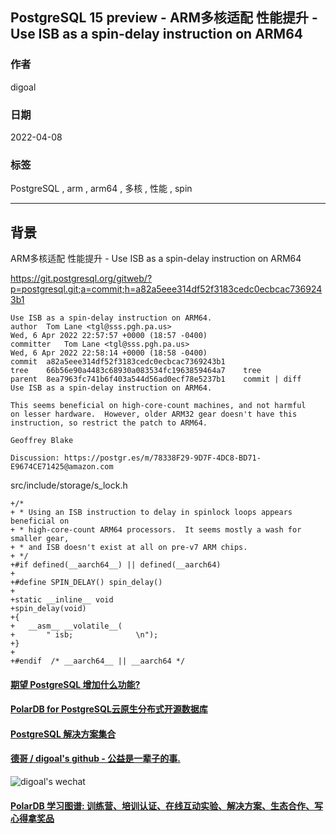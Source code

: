 ## PostgreSQL 15 preview - ARM多核适配 性能提升 - Use ISB as a spin-delay instruction on ARM64  
                                          
### 作者                                           
digoal                                                            
                        
### 日期                                                            
2022-04-08                                   
                       
### 标签                                                            
PostgreSQL , arm , arm64 , 多核 , 性能 , spin                
                                                            
----                                                            
                                                            
## 背景        
ARM多核适配 性能提升 - Use ISB as a spin-delay instruction on ARM64  
  
https://git.postgresql.org/gitweb/?p=postgresql.git;a=commit;h=a82a5eee314df52f3183cedc0ecbcac7369243b1  
  
```  
Use ISB as a spin-delay instruction on ARM64.  
author	Tom Lane <tgl@sss.pgh.pa.us>	  
Wed, 6 Apr 2022 22:57:57 +0000 (18:57 -0400)  
committer	Tom Lane <tgl@sss.pgh.pa.us>	  
Wed, 6 Apr 2022 22:58:14 +0000 (18:58 -0400)  
commit	a82a5eee314df52f3183cedc0ecbcac7369243b1  
tree	66b56e90a4483c68930a083534fc1963859464a7	tree  
parent	8ea7963fc741b6f403a544d56ad0ecf78e5237b1	commit | diff  
Use ISB as a spin-delay instruction on ARM64.  
  
This seems beneficial on high-core-count machines, and not harmful  
on lesser hardware.  However, older ARM32 gear doesn't have this  
instruction, so restrict the patch to ARM64.  
  
Geoffrey Blake  
  
Discussion: https://postgr.es/m/78338F29-9D7F-4DC8-BD71-E9674CE71425@amazon.com  
```  
  
  
src/include/storage/s_lock.h  
  
```  
+/*  
+ * Using an ISB instruction to delay in spinlock loops appears beneficial on  
+ * high-core-count ARM64 processors.  It seems mostly a wash for smaller gear,  
+ * and ISB doesn't exist at all on pre-v7 ARM chips.  
+ */  
+#if defined(__aarch64__) || defined(__aarch64)  
+  
+#define SPIN_DELAY() spin_delay()  
+  
+static __inline__ void  
+spin_delay(void)  
+{  
+   __asm__ __volatile__(  
+       " isb;              \n");  
+}  
+  
+#endif  /* __aarch64__ || __aarch64 */  
```  
  
  
#### [期望 PostgreSQL 增加什么功能?](https://github.com/digoal/blog/issues/76 "269ac3d1c492e938c0191101c7238216")
  
  
#### [PolarDB for PostgreSQL云原生分布式开源数据库](https://github.com/ApsaraDB/PolarDB-for-PostgreSQL "57258f76c37864c6e6d23383d05714ea")
  
  
#### [PostgreSQL 解决方案集合](https://yq.aliyun.com/topic/118 "40cff096e9ed7122c512b35d8561d9c8")
  
  
#### [德哥 / digoal's github - 公益是一辈子的事.](https://github.com/digoal/blog/blob/master/README.md "22709685feb7cab07d30f30387f0a9ae")
  
  
![digoal's wechat](../pic/digoal_weixin.jpg "f7ad92eeba24523fd47a6e1a0e691b59")
  
  
#### [PolarDB 学习图谱: 训练营、培训认证、在线互动实验、解决方案、生态合作、写心得拿奖品](https://www.aliyun.com/database/openpolardb/activity "8642f60e04ed0c814bf9cb9677976bd4")
  
